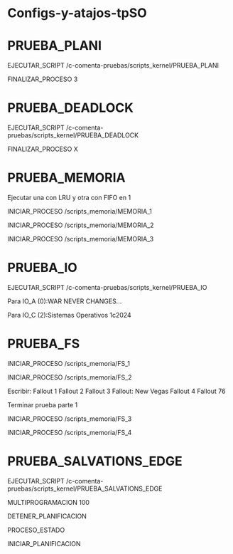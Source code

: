 # Configs-y-atajos-tpSO
# PRUEBA_PLANI

EJECUTAR_SCRIPT /c-comenta-pruebas/scripts_kernel/PRUEBA_PLANI

FINALIZAR_PROCESO 3

# PRUEBA_DEADLOCK

EJECUTAR_SCRIPT /c-comenta-pruebas/scripts_kernel/PRUEBA_DEADLOCK

FINALIZAR_PROCESO X

# PRUEBA_MEMORIA

Ejecutar una con LRU y otra con FIFO en 1

INICIAR_PROCESO /scripts_memoria/MEMORIA_1

INICIAR_PROCESO /scripts_memoria/MEMORIA_2

INICIAR_PROCESO /scripts_memoria/MEMORIA_3

# PRUEBA_IO

EJECUTAR_SCRIPT /c-comenta-pruebas/scripts_kernel/PRUEBA_IO

Para IO_A (0):WAR NEVER CHANGES...

Para IO_C (2):Sistemas Operativos 1c2024


# PRUEBA_FS

INICIAR_PROCESO /scripts_memoria/FS_1

INICIAR_PROCESO /scripts_memoria/FS_2

Escribir: Fallout 1 Fallout 2 Fallout 3 Fallout: New Vegas Fallout 4 Fallout 76

Terminar prueba parte 1

INICIAR_PROCESO /scripts_memoria/FS_3

INICIAR_PROCESO /scripts_memoria/FS_4

# PRUEBA_SALVATIONS_EDGE

EJECUTAR_SCRIPT /c-comenta-pruebas/scripts_kernel/PRUEBA_SALVATIONS_EDGE

MULTIPROGRAMACION 100


DETENER_PLANIFICACION

PROCESO_ESTADO

INICIAR_PLANIFICACION
